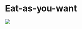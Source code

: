 # Eat-as-you-want
 <div>
  <img src="https://github.com/Sergey1522/
Eat-as-you-want/raw/main/assets/img/Eat as you want_mob.jpg">
</div>
